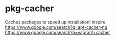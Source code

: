 # pkg-cacher
Caches packages to speed up installation! Inspire: https://www.google.com/search?q=apt-cacher-ng https://www.google.com/search?q=vagrant+cacher
